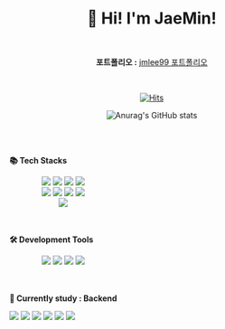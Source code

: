 <div align="center">

  # 👋 Hi! I'm JaeMin! 

<br/>

**포트폴리오 :**
[jmlee99 포트폴리오](https://github.com/jmlee99/Portfolio)

<br/>

[![Hits](https://hits.seeyoufarm.com/api/count/incr/badge.svg?url=https%3A%2F%2Fgithub.com%2Fjmlee99&count_bg=%23F0A5F9&title_bg=%23828282&icon=&icon_color=%23E7E7E7&title=Github&edge_flat=false)](https://hits.seeyoufarm.com)

![Anurag's GitHub stats](https://github-readme-stats.vercel.app/api?username=jmlee99&show_icons=true&theme=buefy)

</div>

<br/>
<br/>


<div align="center">
  <div style="display:flex; flex-direction:column; align-items:flex-start;">
    <!-- Stack -->
    <p><strong>📚 Tech Stacks </strong></p>
    <div>
  <img src="https://img.shields.io/badge/C-A8B9CC?style=flat-square&logo=C&logoColor=white">    
  <img src="https://img.shields.io/badge/Python-3776AB?style=flat-square&logo=Python&logoColor=white">
  <img src="https://img.shields.io/badge/NumPy-013243?style=flat-square&logo=NumPy&logoColor=white">
  <img src="https://img.shields.io/badge/pandas-150458?style=flat-square&logo=pandas&logoColor=white"><br/>


      
  <img src="https://img.shields.io/badge/scikit learn-F7931E?style=flat-square&logo=scikit learn&logoColor=white">
  <img src="https://img.shields.io/badge/TensorFlow-FF6F00?style=flat-square&logo=TensorFlow&logoColor=white">
  <img src="https://img.shields.io/badge/PyTorch-EE4C2C?style=flat-square&logo=PyTorch&logoColor=white">
  <img src="https://img.shields.io/badge/Keras-D00000?style=flat-square&logo=Keras&logoColor=white"><br/>
  <img src="https://img.shields.io/badge/Linux-FCC624?style=flat-square&logo=Linux&logoColor=white">
  
  
  <br/>
  <br/>
  <br/>


  <div style="display:flex; flex-direction:column; align-items:flex-start;">
    <!-- Stack -->
    <p><strong>🛠️ Development Tools </strong></p>
    <div>
    <img src="https://img.shields.io/badge/jupyter-F37626?style=flat-square&logo=jupyter&logoColor=white">
    <img src="https://img.shields.io/badge/PyCharm-000000?style=flat-square&logo=PyCharm&logoColor=white">
    <img src="https://img.shields.io/badge/Visual Studio-5C2D91?style=flat-square&logo=Visual Studio&logoColor=white">
    <img src="https://img.shields.io/badge/VS Code-007ACC?style=flat-square&logo=VS Code&logoColor=white">
     
  <br/>
  <br/>
  <br/>

  <div style="display:flex; flex-direction:column; align-items:flex-start;">
    <!-- Stack -->
    <p><strong>🎯 Currently study : Backend </strong></p>
    <div>
    <img src="https://img.shields.io/badge/java-3776AB?style=flat-square&logo=java&logoColor=white">
    <img src="https://img.shields.io/badge/Spring-6DB33F?style=flat-square&logo=Spring&logoColor=white">
    <img src="https://img.shields.io/badge/Spring Boot-6DB33F?style=flat-square&logo=Spring Boot&logoColor=white">
    <img src="https://img.shields.io/badge/MySQL-4479A1?style=flat-square&logo=MySQL&logoColor=white">
    <img src="https://img.shields.io/badge/IntelliJ-000000?style=flat-square&logo=IntelliJ&logoColor=white">
    <img src="https://img.shields.io/badge/AWS Services-232F3E?style=flat-square&logo=amazonaws&logoColor=white"/>
      
</div>
